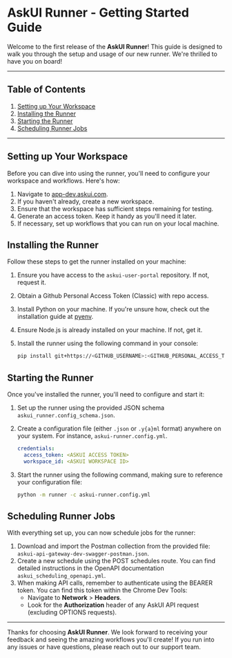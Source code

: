 # AskUI Runner - Getting Started Guide

Welcome to the first release of the **AskUI Runner**! This guide is designed to walk you through the setup and usage of our new runner. We're thrilled to have you on board!

---

## Table of Contents
1. [Setting up Your Workspace](#setting-up-your-workspace)
2. [Installing the Runner](#installing-the-runner)
3. [Starting the Runner](#starting-the-runner)
4. [Scheduling Runner Jobs](#scheduling-runner-jobs)

---

## Setting up Your Workspace

Before you can dive into using the runner, you'll need to configure your workspace and workflows. Here's how:

1. Navigate to [app-dev.askui.com](https://app-dev.askui.com).
2. If you haven't already, create a new workspace.
3. Ensure that the workspace has sufficient steps remaining for testing.
4. Generate an access token. Keep it handy as you'll need it later.
5. If necessary, set up workflows that you can run on your local machine.

## Installing the Runner

Follow these steps to get the runner installed on your machine:

1. Ensure you have access to the `askui-user-portal` repository. If not, request it.
2. Obtain a Github Personal Access Token (Classic) with repo access.
3. Install Python on your machine. If you're unsure how, check out the installation guide at [pyenv](https://github.com/pyenv/pyenv#installation).
4. Ensure Node.js is already installed on your machine. If not, get it.
5. Install the runner using the following command in your console:

   ```bash
   pip install git+https://<GITHUB_USERNAME>:<GITHUB_PERSONAL_ACCESS_TOKEN>@github.com/askui/askui-user-portal.git@CL-301-pickup-run-jobs#subdirectory=runner


## Starting the Runner

Once you've installed the runner, you'll need to configure and start it:

1. Set up the runner using the provided JSON schema `askui_runner.config_schema.json`.
2. Create a configuration file (either `.json` or `.y{a}ml` format) anywhere on your system. For instance, `askui-runner.config.yml`.

   ```yml
   credentials:
     access_token: <ASKUI ACCESS TOKEN>
     workspace_id: <ASKUI WORKSPACE ID>
   ```

3. Start the runner using the following command, making sure to reference your configuration file:

   ```bash
   python -m runner -c askui-runner.config.yml
   ```

## Scheduling Runner Jobs

With everything set up, you can now schedule jobs for the runner:

1. Download and import the Postman collection from the provided file: `askui-api-gateway-dev-swagger-postman.json`.
2. Create a new schedule using the POST schedules route. You can find detailed instructions in the OpenAPI documentation `askui_scheduling_openapi.yml`.
3. When making API calls, remember to authenticate using the BEARER token. You can find this token within the Chrome Dev Tools:
   - Navigate to **Network** > **Headers**.
   - Look for the **Authorization** header of any AskUI API request (excluding OPTIONS requests).

---

Thanks for choosing **AskUI Runner**. We look forward to receiving your feedback and seeing the amazing workflows you'll create! If you run into any issues or have questions, please reach out to our support team.
